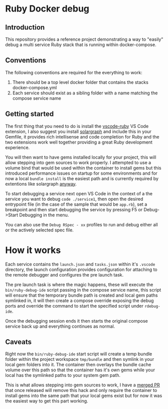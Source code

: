 # Ruby Docker debug

## Introduction

This repository provides a reference project demonstrating a way to "easily" debug a multi service Ruby stack that is running within docker-compose.

## Conventions

The following conventions are required for the everything to work:

1. There should be a top level docker folder that contains the stacks docker-compose.yml
2. Each service should exist as a sibling folder with a name matching the compose service name

## Getting started

The first thing that you need to do is install the [vscode-ruby](https://github.com/rubyide/vscode-ruby) VS Code extension, I also suggest you install [solargraph](https://github.com/castwide/vscode-solargraph) and include this in your Gemfile, it provides rich intellisense and code completion for Ruby and the two extensions work well together providing a great Ruby development experience.

You will then want to have gems installed locally for your project, this will allow stepping into gem sources to work properly. I attempted to use a volume bind that would be used within the container to install gems but this introduced performance issues on startup for some environments and for now a local `bundle install` is the easiest path and is currently required by extentions like solargraph [anyway](https://github.com/castwide/vscode-solargraph/issues/26).

To start debugging a service next open VS Code in the context of a the service you want to debug `code ./service1`, then open the desired entrypoint file (in the case of the sample that would be `app.rb`), set a breakpoint and then start debugging the service by pressing F5 or Debug->Start Debugging in the menu.

You can also use the `Debug RSpec - xx` profiles to run and debug either all or the actively selected spec file.

# How it works

Each service contains the `launch.json` and `tasks.json` within it's `.vscode` directory, the launch configuration provides configuration for attaching to the remote debugger and configures the pre launch task.

The pre launch task is where the magic happens, these will execute the `bin/ruby-debug-ide` script passing in the compose service name, this script will ensure that the temporary bundle path is created and local gem paths symlinked in, it will then create a compose override exposing the debug ports and override the command to start the specified script under `rdebug-ide`.

Once the debugging session ends it then starts the original compose service back up and everything continues as normal.

## Caveats

Right now the `bin/ruby-debug-ide` start script will create a temp bundle folder within the project workspace `tmp/bundle` and then symlink in your local gem folders into it. The container then overlays the bundle cache volume over this path so that the container has it's own gems while your local has the symlinked paths to your system gem path.

This is what allows stepping into gem sources to work, I have a [merged PR](https://github.com/rubyide/vscode-ruby/pull/350) that once released will remove this hack and only require the container to install gems into the same path that your local gems exist but for now it was the easiest way to get this part working.

